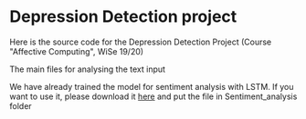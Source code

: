 # Depression Detection project

Here is the source code for the Depression Detection Project (Course "Affective Computing", WiSe 19/20)

The main files for analysing the text input 

We have already trained the model for sentiment analysis with LSTM. If you want to use it, please download it [here](https://www.icloud.com/iclouddrive/07l-mKo0NRemSlP5AQQY__HgQ#trained_model) and put the file in Sentiment_analysis folder
